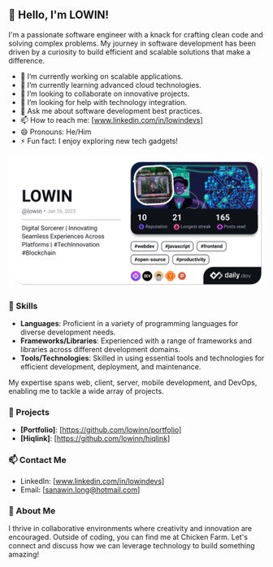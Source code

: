 ## 👋 Hello, I'm LOWIN!

I'm a passionate software engineer with a knack for crafting clean code and solving complex problems. My journey in software development has been driven by a curiosity to build efficient and scalable solutions that make a difference.
- 🔭 I’m currently working on scalable applications.
- 🌱 I’m currently learning advanced cloud technologies.
- 👯 I’m looking to collaborate on innovative projects.
- 🤔 I’m looking for help with technology integration.
- 💬 Ask me about software development best practices.
- 📫 How to reach me: [www.linkedin.com/in/lowindevs]
- 😄 Pronouns: He/Him
- ⚡ Fun fact: I enjoy exploring new tech gadgets!

<a href="https://app.daily.dev/lowin"><img src="./lowindevcard.png?type=wide&r=tel" width="652" alt="LOWIN's Dev Card"/></a>

### 🌟 Skills

- **Languages**: Proficient in a variety of programming languages for diverse development needs.
- **Frameworks/Libraries**: Experienced with a range of frameworks and libraries across different development domains.
- **Tools/Technologies**: Skilled in using essential tools and technologies for efficient development, deployment, and maintenance.

My expertise spans web, client, server, mobile development, and DevOps, enabling me to tackle a wide array of projects.

### 🚀 Projects
- **[Portfolio]**: [https://github.com/lowinn/portfolio]
- **[Hiqlink]**: [https://github.com/lowinn/hiqlink]

### 📫 Contact Me
- LinkedIn: [www.linkedin.com/in/lowindevs]
- Email: [sanawin.long@hotmail.com]

### 💬 About Me
I thrive in collaborative environments where creativity and innovation are encouraged. Outside of coding, you can find me at Chicken Farm. Let's connect and discuss how we can leverage technology to build something amazing!
